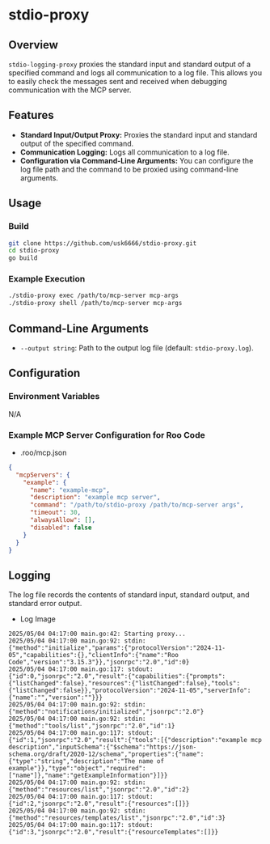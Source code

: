 # stdio-proxy

## Overview

`stdio-logging-proxy` proxies the standard input and standard output of a specified command and logs all communication to a log file. This allows you to easily check the messages sent and received when debugging communication with the MCP server.

## Features

*   **Standard Input/Output Proxy:** Proxies the standard input and standard output of the specified command.
*   **Communication Logging:** Logs all communication to a log file.
*   **Configuration via Command-Line Arguments:** You can configure the log file path and the command to be proxied using command-line arguments.

## Usage

### Build

```bash
git clone https://github.com/usk6666/stdio-proxy.git
cd stdio-proxy
go build
```

### Example Execution

```bash
./stdio-proxy exec /path/to/mcp-server mcp-args
./stdio-proxy shell /path/to/mcp-server mcp-args
```

## Command-Line Arguments

*   `--output string`: Path to the output log file (default: `stdio-proxy.log`).

## Configuration

### Environment Variables

N/A

### Example MCP Server Configuration for Roo Code

- .roo/mcp.json
```json
{
  "mcpServers": {
    "example": {
      "name": "example-mcp",
      "description": "example mcp server",
      "command": "/path/to/stdio-proxy /path/to/mcp-server args",
      "timeout": 30,
      "alwaysAllow": [],
      "disabled": false
    }
  }
}
```

## Logging

The log file records the contents of standard input, standard output, and standard error output.

- Log Image
```log
2025/05/04 04:17:00 main.go:42: Starting proxy...
2025/05/04 04:17:00 main.go:92: stdin: {"method":"initialize","params":{"protocolVersion":"2024-11-05","capabilities":{},"clientInfo":{"name":"Roo Code","version":"3.15.3"}},"jsonrpc":"2.0","id":0}
2025/05/04 04:17:00 main.go:117: stdout: {"id":0,"jsonrpc":"2.0","result":{"capabilities":{"prompts":{"listChanged":false},"resources":{"listChanged":false},"tools":{"listChanged":false}},"protocolVersion":"2024-11-05","serverInfo":{"name":"","version":""}}}
2025/05/04 04:17:00 main.go:92: stdin: {"method":"notifications/initialized","jsonrpc":"2.0"}
2025/05/04 04:17:00 main.go:92: stdin: {"method":"tools/list","jsonrpc":"2.0","id":1}
2025/05/04 04:17:00 main.go:117: stdout: {"id":1,"jsonrpc":"2.0","result":{"tools":[{"description":"example mcp description","inputSchema":{"$schema":"https://json-schema.org/draft/2020-12/schema","properties":{"name":{"type":"string","description":"The name of example"}},"type":"object","required":["name"]},"name":"getExampleInformation"}]}}
2025/05/04 04:17:00 main.go:92: stdin: {"method":"resources/list","jsonrpc":"2.0","id":2}
2025/05/04 04:17:00 main.go:117: stdout: {"id":2,"jsonrpc":"2.0","result":{"resources":[]}}
2025/05/04 04:17:00 main.go:92: stdin: {"method":"resources/templates/list","jsonrpc":"2.0","id":3}
2025/05/04 04:17:00 main.go:117: stdout: {"id":3,"jsonrpc":"2.0","result":{"resourceTemplates":[]}}
```
